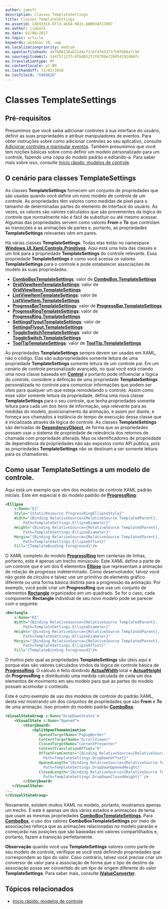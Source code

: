 ```yaml
---
author: jwmsft
description: Classes TemplateSettings
title: Classes TemplateSettings
ms.assetid: CAE933C6-EF13-465A-9831-AB003AF23907
ms.author: jimwalk
ms.date: 02/08/2017
ms.topic: article
keywords: windows 10, uwp
ms.localizationpriority: medium
ms.openlocfilehash: 4d7b08138ab22d4cf2cbf4fb5273759f000a7c94
ms.sourcegitcommit: 144f5f127fc4fbd852f2f6780ef26054192d68fc
ms.translationtype: MT
ms.contentlocale: pt-BR
ms.lasthandoff: 11/02/2018
ms.locfileid: "5968826"
---
```

# <a name="template-settings-classes"></a>Classes TemplateSettings


## <a name="prerequisites"></a>Pré-requisitos

Presumimos que você saiba adicionar controles à sua interface do usuário, definir as suas propriedades e atribuir manipuladores de eventos. Para obter instruções sobre como adicionar controles ao seu aplicativo, consulte [Adicionar controles e manipular eventos](https://msdn.microsoft.com/library/windows/apps/mt228345). Também presumimos que você tem noções básicas sobre como definir um modelo personalizado para um controle, fazendo uma cópia do modelo padrão e editando-a. Para saber mais sobre isso, consulte [Início rápido: modelos de controle](https://msdn.microsoft.com/library/windows/apps/xaml/hh465374).

## <a name="the-scenario-for-templatesettings-classes"></a>O cenário para classes **TemplateSettings**

As classes **TemplateSettings** fornecem um conjunto de propriedades que são usadas quando você define um novo modelo de controle de um controle. As propriedades têm valores como medidas de pixel para o tamanho de determinadas partes do elemento de interface do usuário. Às vezes, os valores são valores calculados que são provenientes da lógica do controle que normalmente não é fácil de substituir ou até mesmo acessar. Algumas das propriedades servem como valores **From** e **To** que controlam as transições e as animações de partes e, portanto, as propriedades **TemplateSettings** relevantes vêm em pares.

Há várias classes **TemplateSettings**. Todas elas estão no namespace [**Windows.UI.Xaml.Controls.Primitives**](https://msdn.microsoft.com/library/windows/apps/br209818). Aqui está uma lista das classes e um link para a propriedade **TemplateSettings** do controle relevante. Essa propriedade **TemplateSettings** é como você acessa os valores **TemplateSettings** para o controle e pode estabelecer associações de modelo às suas propriedades:

-   [**ComboBoxTemplateSettings**](https://msdn.microsoft.com/library/windows/apps/br227752): valor de [**ComboBox.TemplateSettings**](https://msdn.microsoft.com/library/windows/apps/br209364)
-   [**GridViewItemTemplateSettings**](https://msdn.microsoft.com/library/windows/apps/hh738499): valor de [**GridViewItem.TemplateSettings**](https://msdn.microsoft.com/library/windows/apps/hh738503)
-   [**ListViewItemTemplateSettings**](https://msdn.microsoft.com/library/windows/apps/hh701948): valor de [**ListViewItem.TemplateSettings**](https://msdn.microsoft.com/library/windows/apps/br242923)
-   [**ProgressBarTemplateSettings**](https://msdn.microsoft.com/library/windows/apps/br227856): valor de [**ProgressBar.TemplateSettings**](https://msdn.microsoft.com/library/windows/apps/br227537)
-   [**ProgressRingTemplateSettings**](https://msdn.microsoft.com/library/windows/apps/hh702248): valor de [**ProgressRing.TemplateSettings**](https://msdn.microsoft.com/library/windows/apps/hh702581)
-   [**SettingsFlyoutTemplateSettings**](https://msdn.microsoft.com/library/windows/apps/dn298721): valor de [**SettingsFlyout.TemplateSettings**](https://msdn.microsoft.com/library/windows/apps/dn252826)
-   [**ToggleSwitchTemplateSettings**](https://msdn.microsoft.com/library/windows/apps/br209804): valor de [**ToggleSwitch.TemplateSettings**](https://msdn.microsoft.com/library/windows/apps/br209731)
-   [**ToolTipTemplateSettings**](https://msdn.microsoft.com/library/windows/apps/br209813): valor de [**ToolTip.TemplateSettings**](https://msdn.microsoft.com/library/windows/apps/br227629)

As propriedades **TemplateSettings** sempre devem ser usadas em XAML, não o código. Elas são subpropriedades somente leitura de uma propriedade **TemplateSettings** somente leitura de um controle pai. Em um cenário de controle personalizado avançado, no qual você está criando uma nova classe baseada em [**Control**](https://msdn.microsoft.com/library/windows/apps/br209390) e portanto pode influenciar a lógica do controle, considere a definição de uma propriedade **TemplateSettings** personalizada no controle para comunicar informações que podem ser úteis para qualquer um que esteja remodelando o controle. Assim como esse valor somente leitura da propriedade, defina uma nova classe **TemplateSettings** para o seu controle, que tenha propriedades somente leitura para cada um dos itens de informação, seja relevante para as medidas do modelo, posicionamento da animação, e assim por diante, e forneça aos chamados a instância do tempo de execução dessa classe que é inicializada através da lógica do controle. As classes **TemplateSettings** são derivadas de [**DependencyObject**](https://msdn.microsoft.com/library/windows/apps/br242356), de forma que as propriedades possam usar o sistema de propriedade de relevância dos retornos de chamada com propriedade alterada. Mas os identificadores de propriedade de dependência da propriedades não são expostos como API pública, pois as propriedades **TemplateSettings** não se destinam a ser somente leitura para os chamadores.

## <a name="how-to-use-templatesettings-in-a-control-template"></a>Como usar **TemplateSettings** a um modelo de controle.

Aqui está um exemplo que vêm dos modelos de controle XAML padrão iniciais. Este em especial é do modelo padrão de [**ProgressRing**](https://msdn.microsoft.com/library/windows/apps/br227538):

```xml
<Ellipse
    x:Name="E1"
    Style="{StaticResource ProgressRingEllipseStyle}"
    Width="{Binding RelativeSource={RelativeSource TemplatedParent}, 
        Path=TemplateSettings.EllipseDiameter}"
    Height="{Binding RelativeSource={RelativeSource TemplatedParent}, 
        Path=TemplateSettings.EllipseDiameter}"
    Margin="{Binding RelativeSource={RelativeSource TemplatedParent}, 
        Path=TemplateSettings.EllipseOffset}"
    Fill="{TemplateBinding Foreground}"/>
```

O XAML completo do modelo [**ProgressRing**](https://msdn.microsoft.com/library/windows/apps/br227538) tem centenas de linhas, portanto, este é apenas um trecho minúsculo. Este XAML define a parte de um controle que é um dos 6 elementos [**Ellipse**](/uwp/api/Windows.UI.Xaml.Shapes.Ellipse) que representam a animação de rotação de progresso indeterminado. Como desenvolvedor, talvez você não goste de círculos e talvez use um primitivo de elemento gráfico diferente ou uma forma básica distinta para a progressão da animação. Por exemplo, você pode criar um **ProgressRing** que use um conjunto de elementos [**Rectangle**](/uwp/api/Windows.UI.Xaml.Shapes.Rectangle) organizados em um quadrado. Se for o caso, cada componente **Rectangle** individual de seu novo modelo pode se parecer com o seguinte:

```xml
<Rectangle
    x:Name="R1"
    Width="{Binding RelativeSource={RelativeSource TemplatedParent}, 
        Path=TemplateSettings.EllipseDiameter}"
    Height="{Binding RelativeSource={RelativeSource TemplatedParent}, 
        Path=TemplateSettings.EllipseDiameter}"
    Margin="{Binding RelativeSource={RelativeSource TemplatedParent}, 
        Path=TemplateSettings.EllipseOffset}"
    Fill="{TemplateBinding Foreground}"/>
```

O motivo pelo qual as propriedades **TemplateSettings** são úteis aqui é porque elas são valores calculados vindos da lógica de controle básica de [**ProgressRing**](https://msdn.microsoft.com/library/windows/apps/br227538). O cálculo é feito dividindo [**ActualWidth**](https://msdn.microsoft.com/library/windows/apps/br208709) total e [**ActualHeight**](https://msdn.microsoft.com/library/windows/apps/br208707) de **ProgressRing** e distribuindo uma medida calculada de cada um dos elementos de movimento em seu modelo para que as partes do modelo possam acomodar o conteúdo.

Este é outro exemplo de uso dos modelos de controle do padrão XAML, desta vez mostrando um dos conjuntos de propriedades que são **From** e **To** de uma animação. Isso provém do modelo padrão [**ComboBox**](https://msdn.microsoft.com/library/windows/apps/br209348):

```xml
<VisualStateGroup x:Name="DropDownStates">
    <VisualState x:Name="Opened">
        <Storyboard>
            <SplitOpenThemeAnimation
               OpenedTargetName="PopupBorder"
               ContentTargetName="ScrollViewer"
               ClosedTargetName="ContentPresenter"
               ContentTranslationOffset="0"
               OffsetFromCenter="{Binding RelativeSource={RelativeSource TemplatedParent}, 
                 Path=TemplateSettings.DropDownOffset}"
               OpenedLength="{Binding RelativeSource={RelativeSource TemplatedParent}, 
                 Path=TemplateSettings.DropDownOpenedHeight}"
               ClosedLength="{Binding RelativeSource={RelativeSource TemplatedParent},
                 Path=TemplateSettings.DropDownClosedHeight}" />
        </Storyboard>
   </VisualState>
...
</VisualStateGroup>
```

Novamente, existem muitos XAML no modelo, portanto, mostramos apenas um trecho. E este é apenas um dos vários estados e animações de tema que usam as mesmas propriedades [**ComboBoxTemplateSettings**](https://msdn.microsoft.com/library/windows/apps/br227752). Para [**ComboBox**](https://msdn.microsoft.com/library/windows/apps/br209348), o uso dos valores **ComboBoxTemplateSettings** por meio de associações reforça que as animações relacionadas no modelo pararão e começarão nas posições que são baseadas em valores compartilhados e, portanto, fazem a transição perfeitamente.

**Observação**  quando você usa **TemplateSettings** valores como parte de seu modelo de controle, verifique se você está definindo propriedades que correspondem ao tipo do valor. Caso contrário, talvez você precise criar um conversor de valor para a associação de forma que o tipo de destino da associação possa ser convertido de um tipo de origem diferente do valor **TemplateSettings**. Para saber mais, consulte [**IValueConverter**](https://msdn.microsoft.com/library/windows/apps/br209903).

## <a name="related-topics"></a>Tópicos relacionados

* [Início rápido: modelos de controle](https://msdn.microsoft.com/library/windows/apps/xaml/hh465374)

